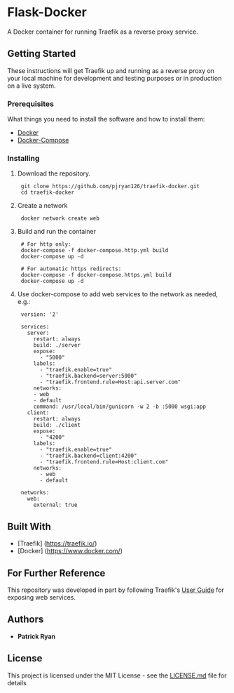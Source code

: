 # Flask-Docker

A Docker container for running Traefik as a reverse proxy service.

## Getting Started

These instructions will get Traefik up and running as a reverse proxy on your local
machine for development and testing purposes or in production on a live system.

### Prerequisites

What things you need to install the software and how to install them:

- <a href="https://docs.docker.com/engine/installation/">Docker</a>
- <a href="https://docs.docker.com/compose/install/">Docker-Compose</a>

### Installing

1. Download the repository.

        git clone https://github.com/pjryan126/traefik-docker.git
        cd traefik-docker


1. Create a network

        docker network create web

1. Build and run the container

        # For http only:
        docker-compose -f docker-compose.http.yml build
        docker-compose up -d

        # For automatic https redirects:
        docker-compose -f docker-compose.https.yml build
        docker-compose up -d


1. Use docker-compose to add web services to the network as needed, e.g.:

        version: '2'

        services:
          server:
            restart: always
            build: ./server
            expose:
              - "5000"
            labels:
              - "traefik.enable=true"
              - "traefik.backend=server:5000"
              - "traefik.frontend.rule=Host:api.server.com"
            networks:
            - web
            - default
            command: /usr/local/bin/gunicorn -w 2 -b :5000 wsgi:app
          client:
            restart: always
            build: ./client
            expose:
              - "4200"
            labels:
              - "traefik.enable=true"
              - "traefik.backend=client:4200"
              - "traefik.frontend.rule=Host:client.com"
            networks:
              - web
              - default

        networks:
          web:
            external: true

## Built With

* [Traefik] (https://traefik.io/)
* [Docker] (https://www.docker.com/)

## For Further Reference
This repository was developed in part by following Traefik's 
<a href="https://docs.traefik.io/user-guide/docker-and-lets-encrypt/">User Guide</a> for exposing web services.

## Authors

* **Patrick Ryan**

## License

This project is licensed under the MIT License - see the [LICENSE.md](LICENSE.md) file for details
